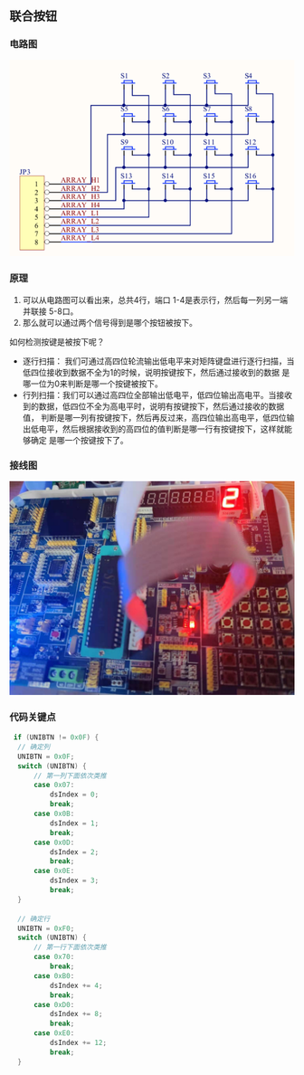 ## 联合按钮

### 电路图
![电路原理图](images/circuit.png)

### 原理
1. 可以从电路图可以看出来，总共4行，端口 1-4是表示行，然后每一列另一端并联接 5-8口。
2. 那么就可以通过两个信号得到是哪个按钮被按下。

如何检测按键是被按下呢？
* 逐行扫描： 我们可通过高四位轮流输出低电平来对矩阵键盘进行逐行扫描，当低四位接收到数据不全为1的时候，说明按键按下，然后通过接收到的数据
是哪一位为0来判断是哪一个按键被按下。
* 行列扫描：我们可以通过高四位全部输出低电平，低四位输出高电平。当接收到的数据，低四位不全为高电平时，说明有按键按下，然后通过接收的数据值，
判断是哪一列有按键按下，然后再反过来，高四位输出高电平，低四位输出低电平，然后根据接收到的高四位的值判断是哪一行有按键按下，这样就能够确定
  是哪一个按键按下了。
  
### 接线图
![连接图](images/connect.jpeg)

### 代码关键点
```c
 if (UNIBTN != 0x0F) {
  // 确定列
  UNIBTN = 0x0F;
  switch (UNIBTN) {
      // 第一列下面依次类推
      case 0x07:
          dsIndex = 0;
          break;
      case 0x0B:
          dsIndex = 1;
          break;
      case 0x0D:
          dsIndex = 2;
          break;
      case 0x0E:
          dsIndex = 3;
          break;
  }

  // 确定行
  UNIBTN = 0xF0;
  switch (UNIBTN) {
      // 第一行下面依次类推
      case 0x70:
          break;
      case 0xB0:
          dsIndex += 4;
          break;
      case 0xD0:
          dsIndex += 8;
          break;
      case 0xE0:
          dsIndex += 12;
          break;
  }
```